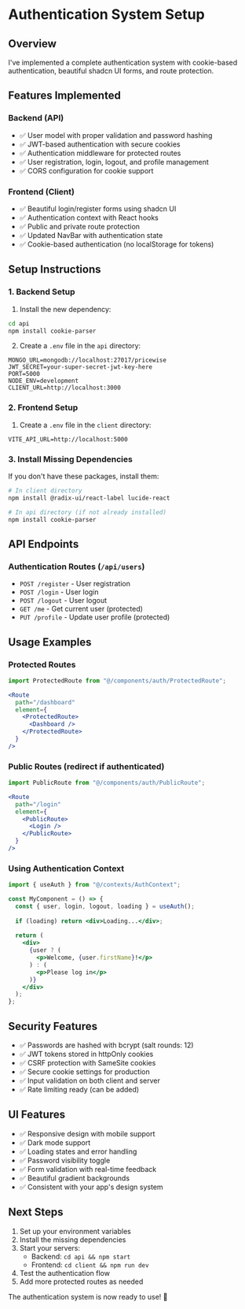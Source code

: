 # Authentication System Setup

## Overview
I've implemented a complete authentication system with cookie-based authentication, beautiful shadcn UI forms, and route protection.

## Features Implemented

### Backend (API)
- ✅ User model with proper validation and password hashing
- ✅ JWT-based authentication with secure cookies
- ✅ Authentication middleware for protected routes
- ✅ User registration, login, logout, and profile management
- ✅ CORS configuration for cookie support

### Frontend (Client)
- ✅ Beautiful login/register forms using shadcn UI
- ✅ Authentication context with React hooks
- ✅ Public and private route protection
- ✅ Updated NavBar with authentication state
- ✅ Cookie-based authentication (no localStorage for tokens)

## Setup Instructions

### 1. Backend Setup
1. Install the new dependency:
```bash
cd api
npm install cookie-parser
```

2. Create a `.env` file in the `api` directory:
```env
MONGO_URL=mongodb://localhost:27017/pricewise
JWT_SECRET=your-super-secret-jwt-key-here
PORT=5000
NODE_ENV=development
CLIENT_URL=http://localhost:3000
```

### 2. Frontend Setup
1. Create a `.env` file in the `client` directory:
```env
VITE_API_URL=http://localhost:5000
```

### 3. Install Missing Dependencies
If you don't have these packages, install them:

```bash
# In client directory
npm install @radix-ui/react-label lucide-react

# In api directory (if not already installed)
npm install cookie-parser
```

## API Endpoints

### Authentication Routes (`/api/users`)
- `POST /register` - User registration
- `POST /login` - User login
- `POST /logout` - User logout
- `GET /me` - Get current user (protected)
- `PUT /profile` - Update user profile (protected)

## Usage Examples

### Protected Routes
```jsx
import ProtectedRoute from "@/components/auth/ProtectedRoute";

<Route 
  path="/dashboard" 
  element={
    <ProtectedRoute>
      <Dashboard />
    </ProtectedRoute>
  } 
/>
```

### Public Routes (redirect if authenticated)
```jsx
import PublicRoute from "@/components/auth/PublicRoute";

<Route 
  path="/login" 
  element={
    <PublicRoute>
      <Login />
    </PublicRoute>
  } 
/>
```

### Using Authentication Context
```jsx
import { useAuth } from "@/contexts/AuthContext";

const MyComponent = () => {
  const { user, login, logout, loading } = useAuth();
  
  if (loading) return <div>Loading...</div>;
  
  return (
    <div>
      {user ? (
        <p>Welcome, {user.firstName}!</p>
      ) : (
        <p>Please log in</p>
      )}
    </div>
  );
};
```

## Security Features

- ✅ Passwords are hashed with bcrypt (salt rounds: 12)
- ✅ JWT tokens stored in httpOnly cookies
- ✅ CSRF protection with SameSite cookies
- ✅ Secure cookie settings for production
- ✅ Input validation on both client and server
- ✅ Rate limiting ready (can be added)

## UI Features

- ✅ Responsive design with mobile support
- ✅ Dark mode support
- ✅ Loading states and error handling
- ✅ Password visibility toggle
- ✅ Form validation with real-time feedback
- ✅ Beautiful gradient backgrounds
- ✅ Consistent with your app's design system

## Next Steps

1. Set up your environment variables
2. Install the missing dependencies
3. Start your servers:
   - Backend: `cd api && npm start`
   - Frontend: `cd client && npm run dev`
4. Test the authentication flow
5. Add more protected routes as needed

The authentication system is now ready to use! 🎉
